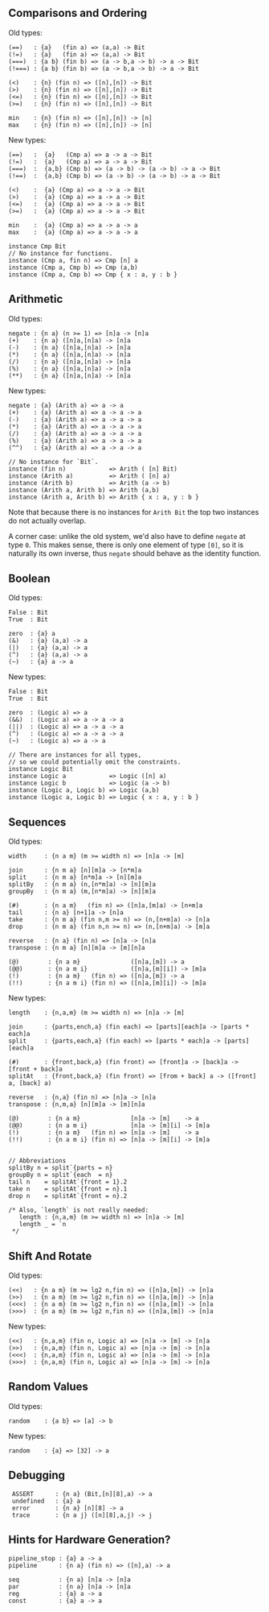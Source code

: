 Comparisons and Ordering
------------------------

Old types:

    (==)   : {a}   (fin a) => (a,a) -> Bit
    (!=)   : {a}   (fin a) => (a,a) -> Bit
    (===)  : {a b} (fin b) => (a -> b,a -> b) -> a -> Bit
    (!===) : {a b} (fin b) => (a -> b,a -> b) -> a -> Bit

    (<)    : {n} (fin n) => ([n],[n]) -> Bit
    (>)    : {n} (fin n) => ([n],[n]) -> Bit
    (<=)   : {n} (fin n) => ([n],[n]) -> Bit
    (>=)   : {n} (fin n) => ([n],[n]) -> Bit

    min    : {n} (fin n) => ([n],[n]) -> [n]
    max    : {n} (fin n) => ([n],[n]) -> [n]

New types:

    (==)   :  {a}   (Cmp a) => a -> a -> Bit
    (!=)   :  {a}   (Cmp a) => a -> a -> Bit
    (===)  :  {a,b} (Cmp b) => (a -> b) -> (a -> b) -> a -> Bit
    (!==)  :  {a,b} (Cmp b) => (a -> b) -> (a -> b) -> a -> Bit

    (<)    :  {a} (Cmp a) => a -> a -> Bit
    (>)    :  {a} (Cmp a) => a -> a -> Bit
    (<=)   :  {a} (Cmp a) => a -> a -> Bit
    (>=)   :  {a} (Cmp a) => a -> a -> Bit

    min    :  {a} (Cmp a) => a -> a -> a
    max    :  {a} (Cmp a) => a -> a -> a

    instance Cmp Bit
    // No instance for functions.
    instance (Cmp a, fin n) => Cmp [n] a
    instance (Cmp a, Cmp b) => Cmp (a,b)
    instance (Cmp a, Cmp b) => Cmp { x : a, y : b }


Arithmetic
----------

Old types:

    negate : {n a} (n >= 1) => [n]a -> [n]a
    (+)    : {n a} ([n]a,[n]a) -> [n]a
    (-)    : {n a} ([n]a,[n]a) -> [n]a
    (*)    : {n a} ([n]a,[n]a) -> [n]a
    (/)    : {n a} ([n]a,[n]a) -> [n]a
    (%)    : {n a} ([n]a,[n]a) -> [n]a
    (**)   : {n a} ([n]a,[n]a) -> [n]a

New types:

    negate : {a} (Arith a) => a -> a
    (+)    : {a} (Arith a) => a -> a -> a
    (-)    : {a} (Arith a) => a -> a -> a
    (*)    : {a} (Arith a) => a -> a -> a
    (/)    : {a} (Arith a) => a -> a -> a
    (%)    : {a} (Arith a) => a -> a -> a
    (^^)   : {a} (Arith a) => a -> a -> a

    // No instance for `Bit`.
    instance (fin n)            => Arith ( [n] Bit)
    instance (Arith a)          => Arith ( [n] a)
    instance (Arith b)          => Arith (a -> b)
    instance (Arith a, Arith b) => Arith (a,b)
    instance (Arith a, Arith b) => Arith { x : a, y : b }

Note that because there is no instances for `Arith Bit`
the top two instances do not actually overlap.

A corner case: unlike the old system, we'd also have to
define `negate` at type `0`. This makes sense, there
is only one element of type `[0]`, so it is naturally
its own inverse, thus `negate` should behave as the
identity function.

Boolean
-------

Old types:

    False : Bit
    True  : Bit

    zero  : {a} a
    (&)   : {a} (a,a) -> a
    (|)   : {a} (a,a) -> a
    (^)   : {a} (a,a) -> a
    (~)   : {a} a -> a

New types:

    False : Bit
    True  : Bit

    zero  : (Logic a) => a
    (&&)  : (Logic a) => a -> a -> a
    (||)  : (Logic a) => a -> a -> a
    (^)   : (Logic a) => a -> a -> a
    (~)   : (Logic a) => a -> a

    // There are instances for all types,
    // so we could potentially omit the constraints.
    instance Logic Bit
    instance Logic a            => Logic ([n] a)
    instance Logic b            => Logic (a -> b)
    instance (Logic a, Logic b) => Logic (a,b)
    instance (Logic a, Logic b) => Logic { x : a, y : b }


Sequences
---------

Old types:

    width     : {n a m} (m >= width n) => [n]a -> [m]

    join      : {n m a} [n][m]a -> [n*m]a
    split     : {n m a} [n*m]a -> [n][m]a
    splitBy   : {n m a} (n,[n*m]a) -> [n][m]a
    groupBy   : {n m a} (m,[n*m]a) -> [n][m]a

    (#)       : {n a m}   (fin n) => ([n]a,[m]a) -> [n+m]a
    tail      : {n a} [n+1]a -> [n]a
    take      : {n m a} (fin n,m >= n) => (n,[n+m]a) -> [n]a
    drop      : {n m a} (fin n,n >= n) => (n,[n+m]a) -> [m]a

    reverse   : {n a} (fin n) => [n]a -> [n]a
    transpose : {n m a} [n][m]a -> [m][n]a

    (@)        : {n a m}              ([n]a,[m]) -> a
    (@@)       : {n a m i}            ([n]a,[m][i]) -> [m]a
    (!)        : {n a m}   (fin n) => ([n]a,[m]) -> a
    (!!)       : {n a m i} (fin n) => ([n]a,[m][i]) -> [m]a

New types:

    length    : {n,a,m} (m >= width n) => [n]a -> [m]

    join      : {parts,ench,a} (fin each) => [parts][each]a -> [parts * each]a
    split     : {parts,each,a} (fin each) => [parts * each]a -> [parts][each]a

    (#)       : {front,back,a} (fin front) => [front]a -> [back]a -> [front + back]a
    splitAt   : {front,back,a} (fin front) => [from + back] a -> ([front] a, [back] a)

    reverse   : {n,a} (fin n) => [n]a -> [n]a
    transpose : {n,m,a} [n][m]a -> [m][n]a

    (@)        : {n a m}              [n]a -> [m]    -> a
    (@@)       : {n a m i}            [n]a -> [m][i] -> [m]a
    (!)        : {n a m}   (fin n) => [n]a -> [m]    -> a
    (!!)       : {n a m i} (fin n) => [n]a -> [m][i] -> [m]a


    // Abbreviations
    splitBy n = split`{parts = n}
    groupBy n = split`{each  = n}
    tail n    = splitAt`{front = 1}.2
    take n    = splitAt`{front = n}.1
    drop n    = splitAt`{front = n}.2

    /* Also, `length` is not really needed:
       length : {n,a,m} (m >= width n) => [n]a -> [m]
       length _ = `n
     */


Shift And Rotate
----------------

Old types:

    (<<)   : {n a m} (m >= lg2 n,fin n) => ([n]a,[m]) -> [n]a
    (>>)   : {n a m} (m >= lg2 n,fin n) => ([n]a,[m]) -> [n]a
    (<<<)  : {n a m} (m >= lg2 n,fin n) => ([n]a,[m]) -> [n]a
    (>>>)  : {n a m} (m >= lg2 n,fin n) => ([n]a,[m]) -> [n]a

New types:

    (<<)   : {n,a,m} (fin n, Logic a) => [n]a -> [m] -> [n]a
    (>>)   : {n,a,m} (fin n, Logic a) => [n]a -> [m] -> [n]a
    (<<<)  : {n,a,m} (fin n, Logic a) => [n]a -> [m] -> [n]a
    (>>>)  : {n,a,m} (fin n, Logic a) => [n]a -> [m] -> [n]a


Random Values
-------------

Old types:

    random    : {a b} => [a] -> b

New types:

    random    : {a} => [32] -> a


Debugging
---------

     ASSERT      : {n a} (Bit,[n][8],a) -> a
     undefined   : {a} a
     error       : {n a} [n][8] -> a
     trace       : {n a j} ([n][8],a,j) -> j


Hints for Hardware Generation?
------------------------------

    pipeline_stop : {a} a -> a
    pipeline      : {n a} (fin n) => ([n],a) -> a

    seq           : {n a} [n]a -> [n]a
    par           : {n a} [n]a -> [n]a
    reg           : {a} a -> a
    const         : {a} a -> a

